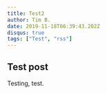 ```yaml
---
title: Test2
author: Tim B.
date: 2019-11-18T06:39:43.202Z
disqus: true
tags: ["Test", "rss"]
---
```

## Test post
Testing, test.
